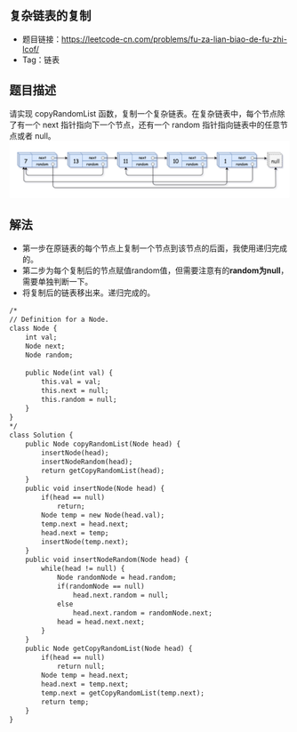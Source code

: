 ## 复杂链表的复制

- 题目链接：https://leetcode-cn.com/problems/fu-za-lian-biao-de-fu-zhi-lcof/
- Tag：链表

## 题目描述
请实现 copyRandomList 函数，复制一个复杂链表。在复杂链表中，每个节点除了有一个 next 指针指向下一个节点，还有一个 random 指针指向链表中的任意节点或者 null。
![2](2.png)

## 解法

- 第一步在原链表的每个节点上复制一个节点到该节点的后面，我使用递归完成的。
- 第二步为每个复制后的节点赋值random值，但需要注意有的**random为null**，需要单独判断一下。
- 将复制后的链表移出来。递归完成的。

```
/*
// Definition for a Node.
class Node {
    int val;
    Node next;
    Node random;

    public Node(int val) {
        this.val = val;
        this.next = null;
        this.random = null;
    }
}
*/
class Solution {
    public Node copyRandomList(Node head) {
        insertNode(head);
        insertNodeRandom(head);
        return getCopyRandomList(head);
    }
    public void insertNode(Node head) {
        if(head == null)
            return;
        Node temp = new Node(head.val);
        temp.next = head.next;
        head.next = temp;
        insertNode(temp.next);
    }
    public void insertNodeRandom(Node head) {
        while(head != null) {
            Node randomNode = head.random;
            if(randomNode == null)
                head.next.random = null;
            else
                head.next.random = randomNode.next;
            head = head.next.next;
        }
    }
    public Node getCopyRandomList(Node head) {
        if(head == null)
            return null;
        Node temp = head.next;
        head.next = temp.next;
        temp.next = getCopyRandomList(temp.next);
        return temp;
    }
}
```